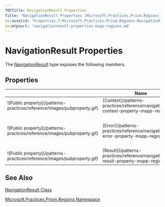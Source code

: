 ```yaml
---
TOCTitle: NavigationResult Properties
Title: 'NavigationResult Properties (Microsoft.Practices.Prism.Regions)'
ms:assetid: 'Properties.T:Microsoft.Practices.Prism.Regions.NavigationResult'
ms:mtpsurl: 'navigationresult-properties-mspp-regions.md'
---
```


# NavigationResult Properties

The [NavigationResult](/patterns-practices/reference/navigationresult-class-mspp-regions) type exposes the following members.

## Properties

<table>

<thead>
<tr class="header">
<th> </th>
<th>Name</th>
<th>Description</th>
</tr>
</thead>
<tbody>
<tr class="odd">
<td>![Public property](/patterns-practices/reference/images/pubproperty.gif)</td>
<td>[Context](/patterns-practices/reference/navigationresult-context-property-mspp-regions)</td>
<td><div class="summary">
Gets the navigation context.
</div></td>
</tr>
<tr class="even">
<td>![Public property](/patterns-practices/reference/images/pubproperty.gif)</td>
<td>[Error](/patterns-practices/reference/navigationresult-error-property-mspp-regions)</td>
<td><div class="summary">
Gets an exception that occurred while navigating.
</div></td>
</tr>
<tr class="odd">
<td>![Public property](/patterns-practices/reference/images/pubproperty.gif)</td>
<td>[Result](/patterns-practices/reference/navigationresult-result-property-mspp-regions)</td>
<td><div class="summary">
Gets the result.
</div></td>
</tr>
</tbody>
</table>

## See Also

[NavigationResult Class](/patterns-practices/reference/navigationresult-class-mspp-regions)

[Microsoft.Practices.Prism.Regions Namespace](/patterns-practices/reference/mspp-regions-namespace)